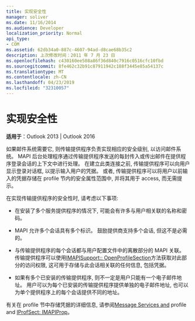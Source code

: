 ```yaml
---
title: 实现安全性
manager: soliver
ms.date: 11/16/2014
ms.audience: Developer
localization_priority: Normal
api_type:
- COM
ms.assetid: 62db34a0-887c-4607-94ad-d8cae68b35c2
description: 上次修改时间：2011 年 7 月 23 日
ms.openlocfilehash: c430160ee508a86f36d840c7916c0516cfc10fbd
ms.sourcegitcommit: 8fe462c32b91c87911942c188f3445e85a54137c
ms.translationtype: MT
ms.contentlocale: zh-CN
ms.lasthandoff: 04/23/2019
ms.locfileid: "32310057"
---
```

# <a name="implementing-security"></a>实现安全性

  
  
**适用于**：Outlook 2013 | Outlook 2016 
  
如果邮件系统需要它, 则传输提供程序负责实现相应的安全级别, 以访问邮件系统。 MAPI 后台处理程序通过传输提供程序发送的每封传入或传出邮件在提供程序登录会话的上下文中进行处理。 在建立此类连接之前, 传输提供程序可以向用户显示登录对话框, 以提示输入用户的凭据。 或者, 传输提供程序可以将用户以前输入的凭据存储在 profile 节内的安全属性范围中, 并将其用于 access, 而无需提示。
  
在实现传输提供程序的安全性时, 请考虑以下事项:
  
- 在安装了多个服务提供程序的情况下, 可能会有许多与用户相关联的名称和密码。
    
- MAPI 允许多个会话具有多个标识。 鼓励提供商支持多个会话, 但这不是必需的。
    
- 与传输提供程序的每个会话都与用户配置文件中的离散部分的 MAPI 关联。 传输提供程序可以使用[IMAPISupport:: OpenProfileSection](imapisupport-openprofilesection.md)方法获取对此部分的访问权限, 这可用于存储与此会话相关联的任何信息, 包括凭据。 
    
- 如果有多个已安装的传输提供程序, 则不一定是用户只能有一个电子邮件地址。 用户可以为每个已安装的传输提供程序提供单独的电子邮件地址, 也可以为单个提供程序上的每个会话提供不同的地址。
    
有关在 profile 节中存储凭据的详细信息, 请参阅[Message Services and](message-services-and-profiles.md) profile and [IProfSect: IMAPIProp](iprofsectimapiprop.md)。
  

